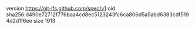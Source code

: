 version https://git-lfs.github.com/spec/v1
oid sha256:d490e72712f776baa4cd8ec5123243fc6ca806d5a5abd6383cdf5194d2d1f6ee
size 1913
